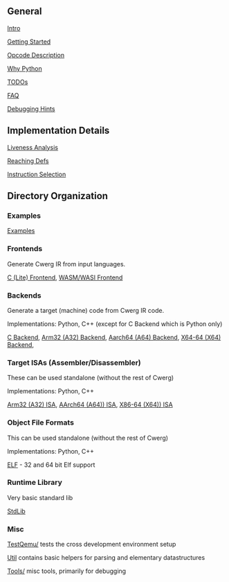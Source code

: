 
## General

[Intro](../README.md)

[Getting Started](getting_started.md)

[Opcode Description](opcodes.md)

[Why Python](why_python.md)

[TODOs](todo.md)

[FAQ](FAQ.md)

[Debugging Hints](debugging.md)

## Implementation Details

[Liveness Analysis](liveness.md)

[Reaching Defs](use_def.md)

[Instruction Selection](instruction_selection.md)


## Directory Organization

### Examples

[Examples](../Examples/README.md)

### Frontends

Generate Cwerg IR from input languages.

[C (Lite) Frontend](../FrontEndC/README.md), 
[WASM/WASI Frontend](../FrontEndWASM/README.md)

### Backends

Generate a target (machine) code from Cwerg IR code.

Implementations: Python, C++ (except for C Backend which is Python only)

[C Backend](../CodeGenC/README.md), 
[Arm32 (A32) Backend](../CodeGenA32/README.md), 
[Aarch64 (A64) Backend](../CodeGenA64/README.md), 
[X64-64 (X64) Backend](../CodeGenX64/README.md), 

### Target ISAs (Assembler/Disassembler)

These can be used standalone (without the rest of Cwerg)

Implementations: Python, C++ 

[Arm32 (A32) ISA](../CpuA32/README.md),
[AArch64 (A64)) ISA](../CpuA64/README.md), 
[X86-64 (X64)) ISA](../CpuX64/README.md) 


### Object File Formats

This can be used standalone (without the rest of Cwerg)

Implementations: Python, C++ 

[ELF](../Elf/README.md) - 32 and 64 bit Elf support

### Runtime Library

Very basic standard lib

[StdLib](../StdLib/README.md)




### Misc

[TestQemu/](../TestQemu) tests the cross development environment setup

[Util](../Util) contains basic helpers for parsing and elementary datastructures

[Tools/](../Tools) misc tools, primarily for debugging